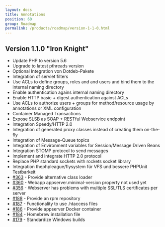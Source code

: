 ```yaml
---
layout: docs
title: Annotations
position: 60
group: Roadmap
permalink: /products/roadmap/version-1-1-0.html
---
```


## Version 1.1.0 "Iron Knight"
* Update PHP to version 5.6
* Upgrade to latest pthreads version
* Optional Integration von Dotdeb-Pakete
* Integration of servlet filters
* Use ACLs to define groups, roles and and users and bind them to the internal naming directory
* Enable authentication agains internal naming directory
* Enable HTTP basic + digest authentication against ACLs
* Use ACLs to authorize users + groups for method/resource usage by annotations or XML configuration
* Container Managed Transactions
* Expose SLSB as SOAP + RESTful Webservice  endpoint
* Integration Speedy/HTTP 2.0
* Integration of generated proxy classes instead of creating them on-the-fly
* Integration of Message-Queue topics
* Integration of Environment variables for Session/Message Driven Beans
* Integration STOMP protocol to send messages
* Implement and integrate HTTP 2.0 protocol
* Replace PHP standard sockets with rockets socket library
* Integration thephpleague/flysystem für VFS und bessere PHPUnit Testbarkeit
* [#363](<{{ "363" | prepend: site.github_issue }}>) - Provide alternative class loader
* [#360](<{{ "360" | prepend: site.github_issue }}>) - Webapp appserver.minimal-version property not used yet
* [#356](<{{ "356" | prepend: site.github_issue }}>) - Webserver has problems with multiple SSL/TLS certificates per server
* [#188](<{{ "188" | prepend: site.github_issue }}>) - Provide an rpm repository
* [#187](<{{ "187" | prepend: site.github_issue }}>) - Functionality to use .htaccess files
* [#186](<{{ "186" | prepend: site.github_issue }}>) - Provide appserver Docker container
* [#184](<{{ "184" | prepend: site.github_issue }}>) - Homebrew installation file
* [#179](<{{ "179" | prepend: site.github_issue }}>) - Standardize Windows builds
